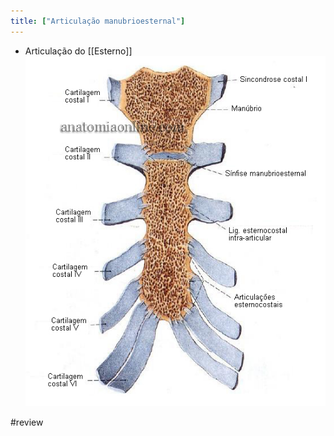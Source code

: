 ```yaml
---
title: ["Articulação manubrioesternal"]
---
```

+ Articulação do [[Esterno]]
![Pasted image 20210420153743.png](Pasted%20image%2020210420153743.png)

#review 